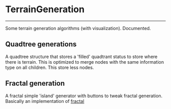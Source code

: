 # TerrainGeneration
-------------

Some terrain generation algorithms (with visualization). Documented.

## Quadtree generations

 A quadtree structure that stores a 'filled' quadtrant status to store where there is terrain. This is optimized to merge nodes with the same information type on all children. This store less nodes.

## Fractal generation

 A fractal simple 'island' generator with buttons to tweak fractal generation. Basically an implementation of [fractal](http://nick-aschenbach.github.io/blog/2014/07/06/2d-fractal-terrain/)
